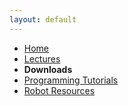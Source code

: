 ```yaml
---
layout: default
---
```





* [Home](../index.md)
* [Lectures](pages/Lectures.md)
* **Downloads**
* [Programming Tutorials](pages/Programming_Tutorials.md)
* [Robot Resources](pages/Robot_Resources.md)

